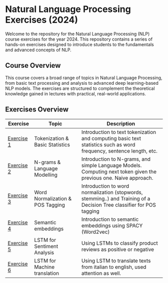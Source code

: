 # Natural Language Processing Exercises (2024)

Welcome to the repository for the Natural Language Processing (NLP) course exercises for the year 2024. This repository contains a series of hands-on exercises designed to introduce students to the fundamentals and advanced concepts of NLP. 

## Course Overview   

This course covers a broad range of topics in Natural Language Processing, from basic text processing and analysis to advanced deep learning-based NLP models. The exercises are structured to complement the theoretical knowledge gained in lectures with practical, real-world applications.

  
## Exercises Overview


| Exercise         | Topic                           | Description                                  |
|-----------------|---------------------------------|----------------------------------------------|
| [Exercise 1](https://github.com/Neilus03/NLP-2024/blob/c8567d430eacc96d02a7652d7a1b9a902501e730/tokenization_%26_basic_statistics.ipynb)      | Tokenization & Basic Statistics | Introduction to text tokenization and computing basic text statistics such as word frequency, sentence length, etc. |
| [Exercise 2](https://github.com/Neilus03/NLP-2024/blob/293cd4d1ad46569346846ed89c5dcd4242203c51/LAB2-N-grams_%26_Language_Modelling.ipynb)    | N-grams & Language Modelling | Introduction to N-grams, and simple Language Models. Computing next token given the previous one. Naive approach. |
|[Exercise 3](https://github.com/Neilus03/NLP-2024/blob/main/LAB3_Word_normalization.ipynb)| Word Normalization & POS Tagging| Introduction to word normalization (stopwords, stemming..) and Training of a Decision Tree classifier for POS tagging|
|[Exercise 4](https://github.com/Neilus03/NLP-2024/blob/main/LAB4_Semantic_embeddings.ipynb)| Semantic embeddings| Introduction to semantic embeddings using SPACY (Word2vec)|
|[Exercise 5](https://github.com/Neilus03/NLP-2024/blob/main/LAB5_LSTM_for_sentiment_analysis.ipynb)| LSTM for Sentiment Analysis| Using LSTMs to classify product reviews as positive or negative |
|[Exercise 6]()| LSTM for Machine translation | Using LSTM to translate texts from italian to english, used attention as well. |
